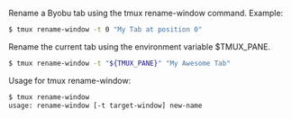 Rename a Byobu tab using the tmux rename-window command. Example:
```bash
$ tmux rename-window -t 0 "My Tab at position 0"
```

Rename the current tab using the environment variable $TMUX_PANE.
```bash
$ tmux rename-window -t "${TMUX_PANE}" "My Awesome Tab"
```

Usage for tmux rename-window:
```bash
$ tmux rename-window
usage: rename-window [-t target-window] new-name
```